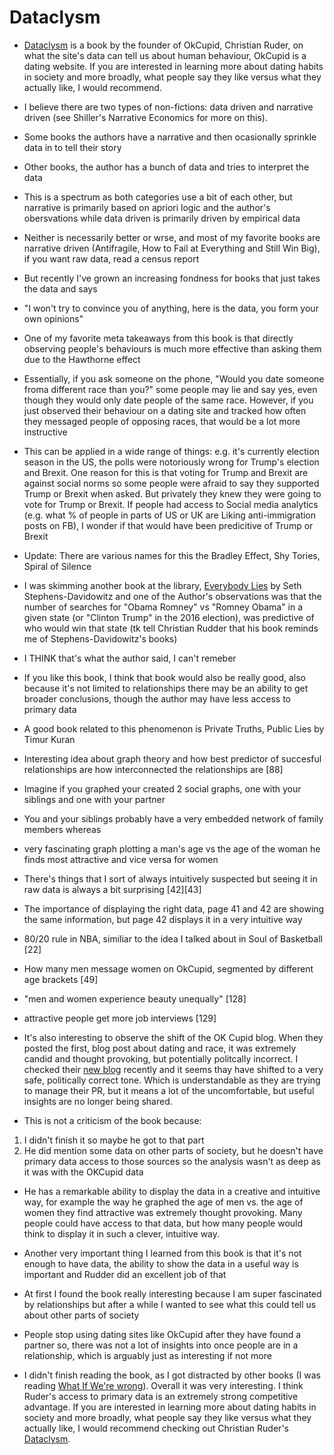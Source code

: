 # Dataclysm

- [Dataclysm](https://amzn.to/39KETLi) is a book by the founder of OkCupid, Christian Ruder, on what the site's data can tell us about human behaviour, OkCupid is a dating website. If you are interested in learning more about dating habits in society and more broadly, what people say they like versus what they actually like, I would recommend.


- I believe there are two types of non-fictions: data driven and narrative driven (see Shiller's Narrative Economics for more on this).
- Some books the authors have a narrative and then ocasionally sprinkle data in to tell their story
- Other books, the author has a bunch of data and tries to interpret the data
- This is a spectrum as both categories use a bit of each other, but narrative is primarily based on apriori logic and the author's obersvations while data driven is primarily driven by empirical data

- Neither is necessarily better or wrse, and most of my favorite books are narrative driven (Antifragile, How to Fail at Everything and Still Win Big), if you want raw data, read a census report

- But recently I've grown an increasing fondness for books that just takes the data and says
- "I won't try to convince you of anything, here is the data, you form your own opinions"

- One of my favorite meta takeaways from this book is that directly observing people's behaviours is much more effective than asking them due to the Hawthorne effect

- Essentially, if you ask someone on the phone, "Would you date someone froma different race than you?" some people may lie and say yes, even though they would only date people of the same race. However, if you just observed their behaviour on a dating site and tracked how often they messaged people of opposing races, that would be a lot more instructive

- This can be applied in a wide range of things: e.g. it's currently election season in the US, the polls were notoriously wrong for Trump's election and Brexit. One reason for this is that voting for Trump and Brexit are against social norms so some people were afraid to say they supported Trump or Brexit when asked. But privately they knew they were going to vote for Trump or Brexit. If people had access to Social media analytics (e.g. what % of people in parts of US or UK are Liking anti-immigration posts on FB), I wonder if that would have been predicitive of Trump or Brexit

- Update: There are various names for this the Bradley Effect, Shy Tories, Spiral of Silence

- I was skimming another book at the library, [Everybody Lies](https://amzn.to/35urRhq) by Seth Stephens-Davidowitz and one of the Author's observations was that the number of searches for "Obama Romney" vs "Romney Obama" in a given state (or "Clinton Trump" in the 2016 election), was predictive of who would win that state 
(tk tell Christian Rudder that his book reminds me of Stephens-Davidowitz's books)

- I THINK that's what the author said, I can't remeber
- If you like this book, I think that book would also be really good, also because it's not limited to relationships there may be an ability to get broader conclusions, though the author may have less access to primary data

- A good book related to this phenomenon is Private Truths, Public Lies by Timur Kuran

- Interesting idea about graph theory and how best predictor of succesful relationships are how interconnected the relationships are [88]
- Imagine if you graphed your created 2 social graphs, one with your siblings and one with your partner
- You and your siblings probably have a very embedded network of family members whereas

- very fascinating graph plotting a man's age vs the age of the woman he finds most attractive
and vice versa for women
- There's things that I sort of always intuitively suspected but seeing it in raw data is always a bit surprising [42][43]
- The importance of displaying the right data, page 41 and 42 are showing the same information, but page 42 displays it in a very intuitive way
- 80/20 rule in NBA, similiar to the idea I talked about in Soul of Basketball [22]
- How many men message women on OkCupid, segmented by different age brackets [49]
- "men and women experience beauty unequally" [128]
- attractive people get more job interviews [129]

- It's also interesting to observe the shift of the OK Cupid blog. When they posted the first, blog post about dating and race, it was extremely candid and thought provoking, but potentially politcally incorrect. I checked their [new blog](https://theblog.okcupid.com/) recently and it seems thay have shifted to a very safe, politically correct tone. Which is understandable as they are trying to manage their PR, but it means a lot of the uncomfortable, but useful insights are no longer being shared.


- This is not a criticism of the book because:
1. I didn't finish it so maybe he got to that part
2. He did mention some data on other parts of society, but he doesn't have primary data access to those sources so the analysis wasn't as deep as it was with the OKCupid data

- He has a remarkable ability to display the data in a creative and intuitive way, for example the way he graphed the age of men vs. the age of women they find attractive was extremely thought provoking. Many people could have access to that data, but how many people would think to display it in such a clever, intuitive way.


- Another very important thing I learned from this book is that it's not enough to have data, the ability to show the data in a useful way is important and Rudder did an excellent job of that

- At first I found the book really interesting because I am super fascinated by relationships but after a while I wanted to see what this could tell us about other parts of society

- People stop using dating sites like OkCupid after they have found a partner so, there was not a lot of insights into once people are in a relationship, which is arguably just as interesting if not more



- I didn't finish reading the book, as I got distracted by other books (I was reading [What If We're wrong](https://amzn.to/2T7Gmpd)). Overall it was very interesting. I think Ruder's access to primary data is an extremely strong competitive advantage. If you are interested in learning more about dating habits in society and more broadly, what people say they like versus what they actually like, I would recommend checking out Christian Ruder's [Dataclysm](https://amzn.to/39KETLi).